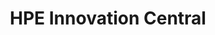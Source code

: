 ---
title: HPE Innovation Central
link: https://hpe.sharepoint.com/teams/InnovationCentral/SitePages/index.aspx
linkname: Start Innovating
description: Being innovative is part of our DNA and heritage. Everyone at HPE has the opportunity to be an innovator - all ideas are welcome!
active: true
priority: 1
image: /img/community/HPE-Innovation.jpg
---